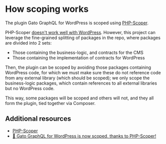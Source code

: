 # How scoping works

The plugin Gato GraphQL for WordPress is scoped using [PHP-Scoper](https://github.com/humbug/php-scoper).

PHP-Scoper [doesn't work well with WordPress](https://github.com/humbug/php-scoper/issues/303). However, this project can leverage the fine-grained splitting of packages in the repo, where packages are divided into 2 sets:

- Those containing the business-logic, and contracts for the CMS
- Those containing the implementation of contracts for WordPress

Then, the plugin can be scoped by avoiding those packages containing WordPress code, for which we must make sure these do not reference code from any external library (which should be scoped); we only scope the business-logic packages, which contain references to all external libraries but no WordPress code.

This way, some packages will be scoped and others will not, and they all form the plugin, tied together via Composer.

## Additional resources

- [PHP-Scoper](https://github.com/humbug/php-scoper)
- [🍾 Gato GraphQL for WordPress is now scoped, thanks to PHP-Scoper!](https://gatographql.com/blog/gato-graphql-for-wp-is-now-scoped-thanks-to-php-scoper/)
